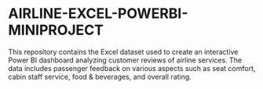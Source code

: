 # AIRLINE-EXCEL-POWERBI-MINIPROJECT
This repository contains the Excel dataset used to create an interactive Power BI dashboard analyzing customer reviews of airline services. The data includes passenger feedback on various aspects such as seat comfort, cabin staff service, food &amp; beverages, and overall rating.

